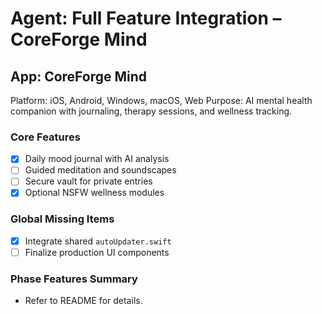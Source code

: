 # Agent: Full Feature Integration – CoreForge Mind

## App: CoreForge Mind
Platform: iOS, Android, Windows, macOS, Web
Purpose: AI mental health companion with journaling, therapy sessions, and wellness tracking.

### Core Features
 - [x] Daily mood journal with AI analysis
- [ ] Guided meditation and soundscapes
- [ ] Secure vault for private entries
 - [x] Optional NSFW wellness modules

### Global Missing Items
- [x] Integrate shared `autoUpdater.swift`
- [ ] Finalize production UI components

### Phase Features Summary
- Refer to README for details.

